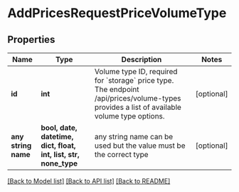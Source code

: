 # AddPricesRequestPriceVolumeType


## Properties
Name | Type | Description | Notes
------------ | ------------- | ------------- | -------------
**id** | **int** | Volume type ID, required for &#x60;storage&#x60; price type. The endpoint /api/prices/volume-types provides a list of available volume type options.  | [optional] 
**any string name** | **bool, date, datetime, dict, float, int, list, str, none_type** | any string name can be used but the value must be the correct type | [optional]

[[Back to Model list]](../README.md#documentation-for-models) [[Back to API list]](../README.md#documentation-for-api-endpoints) [[Back to README]](../README.md)


